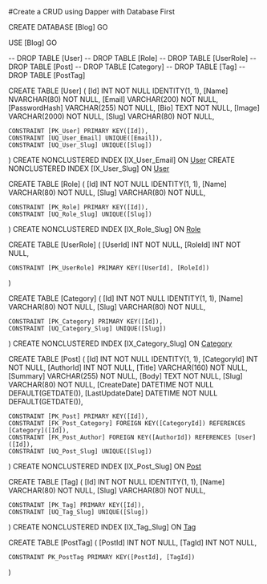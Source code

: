 #Create a CRUD using Dapper with Database First

CREATE DATABASE [Blog]
GO

USE [Blog]
GO

-- DROP TABLE [User]
-- DROP TABLE [Role]
-- DROP TABLE [UserRole]
-- DROP TABLE [Post]
-- DROP TABLE [Category]
-- DROP TABLE [Tag]
-- DROP TABLE [PostTag]

CREATE TABLE [User] (
    [Id] INT NOT NULL IDENTITY(1, 1),
    [Name] NVARCHAR(80) NOT NULL,
    [Email] VARCHAR(200) NOT NULL,
    [PasswordHash] VARCHAR(255) NOT NULL,
    [Bio] TEXT NOT NULL,
    [Image] VARCHAR(2000) NOT NULL,
    [Slug] VARCHAR(80) NOT NULL,

    CONSTRAINT [PK_User] PRIMARY KEY([Id]),
    CONSTRAINT [UQ_User_Email] UNIQUE([Email]),
    CONSTRAINT [UQ_User_Slug] UNIQUE([Slug])
)
CREATE NONCLUSTERED INDEX [IX_User_Email] ON [User]([Email])
CREATE NONCLUSTERED INDEX [IX_User_Slug] ON [User]([Slug])

CREATE TABLE [Role] (
    [Id] INT NOT NULL IDENTITY(1, 1),
    [Name] VARCHAR(80) NOT NULL,
    [Slug] VARCHAR(80) NOT NULL,

    CONSTRAINT [PK_Role] PRIMARY KEY([Id]),
    CONSTRAINT [UQ_Role_Slug] UNIQUE([Slug])
)
CREATE NONCLUSTERED INDEX [IX_Role_Slug] ON [Role]([Slug])

CREATE TABLE [UserRole] (
    [UserId] INT NOT NULL,
    [RoleId] INT NOT NULL,

    CONSTRAINT [PK_UserRole] PRIMARY KEY([UserId], [RoleId])
)

CREATE TABLE [Category] (
    [Id] INT NOT NULL IDENTITY(1, 1),
    [Name] VARCHAR(80) NOT NULL,
    [Slug] VARCHAR(80) NOT NULL,

    CONSTRAINT [PK_Category] PRIMARY KEY([Id]),
    CONSTRAINT [UQ_Category_Slug] UNIQUE([Slug])
)
CREATE NONCLUSTERED INDEX [IX_Category_Slug] ON [Category]([Slug])

CREATE TABLE [Post] (
    [Id] INT NOT NULL IDENTITY(1, 1),
    [CategoryId] INT NOT NULL,
    [AuthorId] INT NOT NULL,
    [Title] VARCHAR(160) NOT NULL,
    [Summary] VARCHAR(255) NOT NULL,
    [Body] TEXT NOT NULL,
    [Slug] VARCHAR(80) NOT NULL,
    [CreateDate] DATETIME NOT NULL DEFAULT(GETDATE()),
    [LastUpdateDate] DATETIME NOT NULL DEFAULT(GETDATE()),

    CONSTRAINT [PK_Post] PRIMARY KEY([Id]),
    CONSTRAINT [FK_Post_Category] FOREIGN KEY([CategoryId]) REFERENCES [Category]([Id]),
    CONSTRAINT [FK_Post_Author] FOREIGN KEY([AuthorId]) REFERENCES [User]([Id]),
    CONSTRAINT [UQ_Post_Slug] UNIQUE([Slug])
)
CREATE NONCLUSTERED INDEX [IX_Post_Slug] ON [Post]([Slug])

CREATE TABLE [Tag] (
    [Id] INT NOT NULL IDENTITY(1, 1),
    [Name] VARCHAR(80) NOT NULL,
    [Slug] VARCHAR(80) NOT NULL,

    CONSTRAINT [PK_Tag] PRIMARY KEY([Id]),
    CONSTRAINT [UQ_Tag_Slug] UNIQUE([Slug])
)
CREATE NONCLUSTERED INDEX [IX_Tag_Slug] ON [Tag]([Slug])

CREATE TABLE [PostTag] (
    [PostId] INT NOT NULL,
    [TagId] INT NOT NULL,

    CONSTRAINT PK_PostTag PRIMARY KEY([PostId], [TagId])
)
